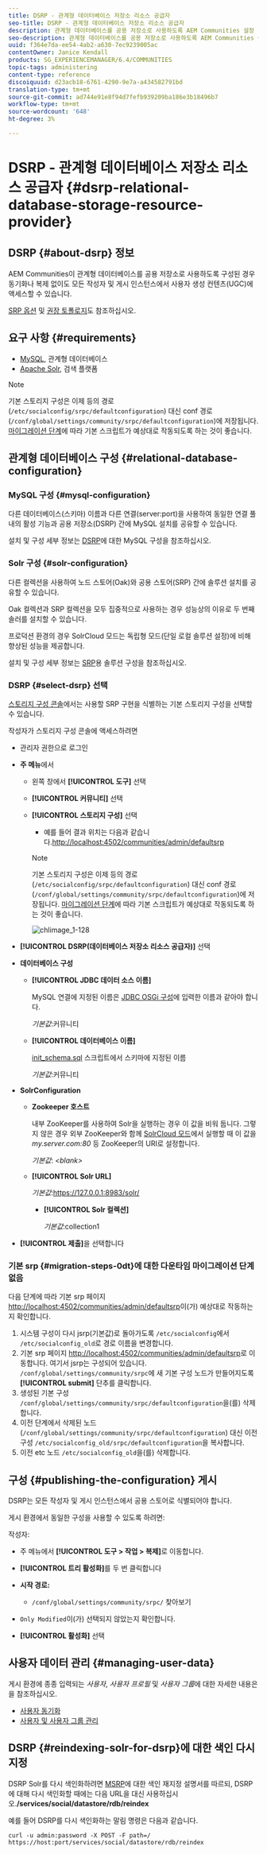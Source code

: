 ```yaml
---
title: DSRP - 관계형 데이터베이스 저장소 리소스 공급자
seo-title: DSRP - 관계형 데이터베이스 저장소 리소스 공급자
description: 관계형 데이터베이스를 공용 저장소로 사용하도록 AEM Communities 설정
seo-description: 관계형 데이터베이스를 공용 저장소로 사용하도록 AEM Communities 설정
uuid: f364e7da-ee54-4ab2-a630-7ec9239005ac
contentOwner: Janice Kendall
products: SG_EXPERIENCEMANAGER/6.4/COMMUNITIES
topic-tags: administering
content-type: reference
discoiquuid: d23acb18-6761-4290-9e7a-a434582791bd
translation-type: tm+mt
source-git-commit: ad744e91e8f94d7fefb939209ba186e3b18496b7
workflow-type: tm+mt
source-wordcount: '648'
ht-degree: 3%

---
```



# DSRP - 관계형 데이터베이스 저장소 리소스 공급자 {#dsrp-relational-database-storage-resource-provider}

## DSRP {#about-dsrp} 정보

AEM Communities이 관계형 데이터베이스를 공용 저장소로 사용하도록 구성된 경우 동기화나 복제 없이도 모든 작성자 및 게시 인스턴스에서 사용자 생성 컨텐츠(UGC)에 액세스할 수 있습니다.

[SRP 옵션](working-with-srp.md#characteristics-of-srp-options) 및 [권장 토폴로지](topologies.md)도 참조하십시오.

## 요구 사항 {#requirements}

* [MySQL](#mysql-configuration), 관계형 데이터베이스
* [Apache Solr](#solr-configuration), 검색 플랫폼

>[!NOTE]
>
>기본 스토리지 구성은 이제 등의 경로(`/etc/socialconfig/srpc/defaultconfiguration`) 대신 conf 경로(`/conf/global/settings/community/srpc/defaultconfiguration`)에 저장됩니다. [마이그레이션 단계](#migration-steps-0dt)에 따라 기본 스크립트가 예상대로 작동되도록 하는 것이 좋습니다.


## 관계형 데이터베이스 구성 {#relational-database-configuration}

### MySQL 구성 {#mysql-configuration}

다른 데이터베이스(스키마) 이름과 다른 연결(server:port)을 사용하여 동일한 연결 풀 내의 활성 기능과 공용 저장소(DSRP) 간에 MySQL 설치를 공유할 수 있습니다.

설치 및 구성 세부 정보는 [DSRP](dsrp-mysql.md)에 대한 MySQL 구성을 참조하십시오.

### Solr 구성 {#solr-configuration}

다른 컬렉션을 사용하여 노드 스토어(Oak)와 공용 스토어(SRP) 간에 솔루션 설치를 공유할 수 있습니다.

Oak 컬렉션과 SRP 컬렉션을 모두 집중적으로 사용하는 경우 성능상의 이유로 두 번째 솔러를 설치할 수 있습니다.

프로덕션 환경의 경우 SolrCloud 모드는 독립형 모드(단일 로컬 솔루션 설정)에 비해 향상된 성능을 제공합니다.

설치 및 구성 세부 정보는 [SRP](solr.md)용 솔루션 구성을 참조하십시오.

### DSRP {#select-dsrp} 선택

[스토리지 구성 콘솔](srp-config.md)에서는 사용할 SRP 구현을 식별하는 기본 스토리지 구성을 선택할 수 있습니다.

작성자가 스토리지 구성 콘솔에 액세스하려면

* 관리자 권한으로 로그인
* **주 메뉴**&#x200B;에서

   * 왼쪽 창에서 **[!UICONTROL 도구]** 선택
   * **[!UICONTROL 커뮤니티]** 선택
   * **[!UICONTROL 스토리지 구성]** 선택

      * 예를 들어 결과 위치는 다음과 같습니다.[http://localhost:4502/communities/admin/defaultsrp](http://localhost:4502/communities/admin/defaultsrp)
      >[!NOTE]
      >
      >기본 스토리지 구성은 이제 등의 경로(`/etc/socialconfig/srpc/defaultconfiguration`) 대신 conf 경로(`/conf/global/settings/community/srpc/defaultconfiguration`)에 저장됩니다. [마이그레이션 단계](#migration-steps-0dt)에 따라 기본 스크립트가 예상대로 작동되도록 하는 것이 좋습니다.

      ![chlimage_1-128](assets/chlimage_1-128.png)

* **[!UICONTROL DSRP(데이터베이스 저장소 리소스 공급자)]** 선택
* **데이터베이스 구성**

   * **[!UICONTROL JDBC 데이터 소스 이름]**

      MySQL 연결에 지정된 이름은 [JDBC OSGi 구성](dsrp-mysql.md#configurejdbcconnections)에 입력한 이름과 같아야 합니다.

      *기본값*:커뮤니티

   * **[!UICONTROL 데이터베이스 이름]**

      [init_schema.sql](dsrp-mysql.md#obtain-the-sql-script) 스크립트에서 스키마에 지정된 이름

      *기본값*:커뮤니티

* **SolrConfiguration**

   * **[](https://cwiki.apache.org/confluence/display/solr/Using+ZooKeeper+to+Manage+Configuration+Files)Zookeeper 호스트**

      내부 ZooKeeper를 사용하여 Solr을 실행하는 경우 이 값을 비워 둡니다. 그렇지 않은 경우 외부 ZooKeeper와 함께 [SolrCloud 모드](solr.md#solrcloud-mode)에서 실행할 때 이 값을 *my.server.com:80* 등 ZooKeeper의 URI로 설정합니다.

      *기본값*:  *&lt;blank>*

   * **[!UICONTROL Solr URL]**

      *기본값*:https://127.0.0.1:8983/solr/

      * **[!UICONTROL Solr 컬렉션]**

         *기본값*:collection1

* **[!UICONTROL 제출]**&#x200B;을 선택합니다

### 기본 srp {#migration-steps-0dt}에 대한 다운타임 마이그레이션 단계 없음

다음 단계에 따라 기본 srp 페이지 [http://localhost:4502/communities/admin/defaultsrp](http://localhost:4502/communities/admin/defaultsrp)이(가) 예상대로 작동하는지 확인합니다.

1. 시스템 구성이 다시 jsrp(기본값)로 돌아가도록 `/etc/socialconfig`에서 `/etc/socialconfig_old`로 경로 이름을 변경합니다.
1. 기본 srp 페이지 [http://localhost:4502/communities/admin/defaultsrp](http://localhost:4502/communities/admin/defaultsrp)로 이동합니다. 여기서 jsrp는 구성되어 있습니다. `/conf/global/settings/community/srpc`에 새 기본 구성 노드가 만들어지도록 **[!UICONTROL submit]** 단추를 클릭합니다.
1. 생성된 기본 구성 `/conf/global/settings/community/srpc/defaultconfiguration`을(를) 삭제합니다.
1. 이전 단계에서 삭제된 노드(`/conf/global/settings/community/srpc/defaultconfiguration`) 대신 이전 구성 `/etc/socialconfig_old/srpc/defaultconfiguration`을 복사합니다.
1. 이전 etc 노드 `/etc/socialconfig_old`을(를) 삭제합니다.

## 구성 {#publishing-the-configuration} 게시

DSRP는 모든 작성자 및 게시 인스턴스에서 공용 스토어로 식별되어야 합니다.

게시 환경에서 동일한 구성을 사용할 수 있도록 하려면:

작성자:

* 주 메뉴에서 **[!UICONTROL 도구 > 작업 > 복제]**&#x200B;로 이동합니다.
* **[!UICONTROL 트리 활성화]**&#x200B;를 두 번 클릭합니다
* **시작 경로:**

   * `/conf/global/settings/community/srpc/` 찾아보기

* `Only Modified`이(가) 선택되지 않았는지 확인합니다.
* **[!UICONTROL 활성화]** 선택

## 사용자 데이터 관리 {#managing-user-data}

게시 환경에 종종 입력되는 *사용자*, *사용자 프로필* 및 *사용자 그룹*&#x200B;에 대한 자세한 내용은 을 참조하십시오.

* [사용자 동기화](sync.md)
* [사용자 및 사용자 그룹 관리](users.md)

## DSRP {#reindexing-solr-for-dsrp}에 대한 색인 다시 지정

DSRP Solr를 다시 색인화하려면 [MSRP](msrp.md#msrp-reindex-tool)에 대한 색인 재지정 설명서를 따르되, DSRP에 대해 다시 색인화할 때에는 다음 URL을 대신 사용하십시오.**/services/social/datastore/rdb/reindex**

예를 들어 DSRP를 다시 색인화하는 말림 명령은 다음과 같습니다.

```shell
curl -u admin:password -X POST -F path=/ https://host:port/services/social/datastore/rdb/reindex
```

